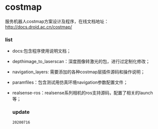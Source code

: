# costmap

服务机器人costmap方案设计及程序，在线文档地址：http://docs.droid.ac.cn/costmap/

### list

- docs:包含程序使用说明文档；

- depthimage_to_laserscan：深度图像转激光的包，进行过定制化修改；

- navigation_layers: 需要添加的各种costmap层插件源码和操作说明；

- paramfiles：包含测试用仿真环境navigation参数配置文件；

- realsense-ros：realsense系列相机的ros支持源码，配置了相关的launch等；

  ### update

  `20200716`